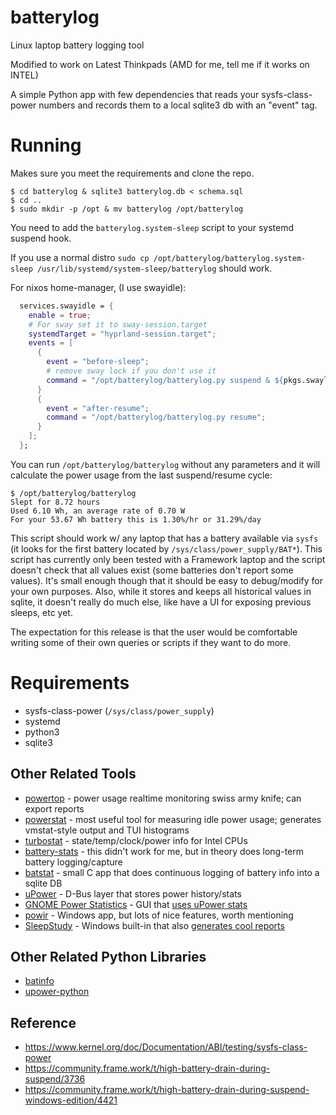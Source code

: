 # batterylog
Linux laptop battery logging tool

Modified to work on Latest Thinkpads (AMD for me, tell me if it works on INTEL)

A simple Python app with few dependencies that reads your sysfs-class-power numbers and records them to a local sqlite3 db with an "event" tag.


# Running
Makes sure you meet the requirements and clone the repo.
```
$ cd batterylog & sqlite3 batterylog.db < schema.sql
$ cd ..
$ sudo mkdir -p /opt & mv batterylog /opt/batterylog
```

You need to add the `batterylog.system-sleep` script to your systemd suspend hook.

If you use a normal distro `sudo cp /opt/batterylog/batterylog.system-sleep /usr/lib/systemd/system-sleep/batterylog` should work.

For nixos home-manager, (I use swayidle):
```nix
  services.swayidle = {
    enable = true;
    # For sway set it to sway-session.target
    systemdTarget = "hyprland-session.target";
    events = [
      {
        event = "before-sleep";
        # remove sway lock if you don't use it
        command = "/opt/batterylog/batterylog.py suspend & ${pkgs.swaylock}/bin/swaylock";
      }
      {
        event = "after-resume";
        command = "/opt/batterylog/batterylog.py resume";
      }
    ];
  };
```

You can run `/opt/batterylog/batterylog` without any parameters and it will calculate the power usage from the last suspend/resume cycle:

```
$ /opt/batterylog/batterylog
Slept for 8.72 hours
Used 6.10 Wh, an average rate of 0.70 W
For your 53.67 Wh battery this is 1.30%/hr or 31.29%/day
```

This script should work w/ any laptop that has a battery available via `sysfs` (it looks for the first battery located by `/sys/class/power_supply/BAT*`). This script has currently only been tested with a Framework laptop and the script doesn't check that all values exist (some batteries don't report some values). It's small enough though that it should be easy to debug/modify for your own purposes. Also, while it stores and keeps all historical values in sqlite, it doesn't really do much else, like have a UI for exposing previous sleeps, etc yet.

The expectation for this release is that the user would be comfortable writing some of their own queries or scripts if they want to do more.

# Requirements
* sysfs-class-power (`/sys/class/power_supply`)
* systemd
* python3
* sqlite3

## Other Related Tools
* [powertop](https://github.com/fenrus75/powertop) - power usage realtime monitoring swiss army knife; can export reports
* [powerstat](https://github.com/ColinIanKing/powerstat) - most useful tool for measuring idle power usage; generates vmstat-style output and TUI histograms
* [turbostat](https://www.linux.org/docs/man8/turbostat.html) - state/temp/clock/power info for Intel CPUs
* [battery-stats](https://github.com/petterreinholdtsen/battery-stats) - this didn't work for me, but in theory does long-term battery logging/capture
* [batstat](https://github.com/petterreinholdtsen/battery-stats) - small C app that does continuous logging of battery info into a sqlite DB
* [uPower](https://upower.freedesktop.org/) - D-Bus layer that stores power history/stats
* [GNOME Power Statistics](https://www.linux.org/docs/man8/turbostat.html) - GUI that [uses uPower stats](https://askubuntu.com/questions/139202/how-can-i-reset-the-battery-statistics-for-the-powermanager)
* [powir](https://github.com/SlapBot/powir) - Windows app, but lots of nice features, worth mentioning
* [SleepStudy](https://docs.microsoft.com/en-us/windows-hardware/design/device-experiences/modern-standby-sleepstudy) - Windows built-in that also [generates cool reports](https://blogs.windows.com/windowsexperience/2014/06/26/sleep-study-diagnose-whats-draining-your-battery-while-the-system-sleeps/)

## Other Related Python Libraries
* [batinfo](https://github.com/nicolargo/batinfo)
* [upower-python](https://github.com/wogscpar/upower-python)

## Reference
* https://www.kernel.org/doc/Documentation/ABI/testing/sysfs-class-power
* https://community.frame.work/t/high-battery-drain-during-suspend/3736
* https://community.frame.work/t/high-battery-drain-during-suspend-windows-edition/4421
